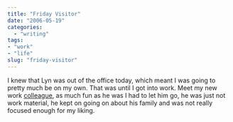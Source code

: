 ```yaml
---
title: "Friday Visitor"
date: "2006-05-19"
categories: 
  - "writing"
tags:
- "work"
- "life"
slug: "friday-visitor"
---
```


I knew that Lyn was out of the office today, which meant I was going to pretty much be on my own. That was until I got into work. Meet my new work [colleague][1], as much fun as he was I had to let him go, he was just not work material, he kept on going on about his family and was not really focused enough for my liking.

[1]:	https://static.flickr.com/51/149325370_d413e807f9.jpg